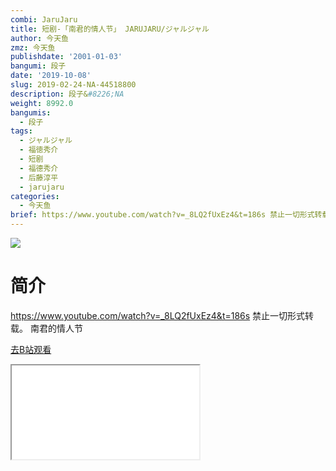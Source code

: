 ```yaml
---
combi: JaruJaru
title: 短剧-「南君的情人节」 JARUJARU/ジャルジャル
author: 今天鱼
zmz: 今天鱼
publishdate: '2001-01-03'
bangumi: 段子
date: '2019-10-08'
slug: 2019-02-24-NA-44518800
description: 段子&#8226;NA
weight: 8992.0
bangumis:
  - 段子
tags:
  - ジャルジャル
  - 福徳秀介
  - 短剧
  - 福德秀介
  - 后藤淳平
  - jarujaru
categories:
  - 今天鱼
brief: https://www.youtube.com/watch?v=_8LQ2fUxEz4&t=186s 禁止一切形式转载。 南君的情人节
---
```

![](https://i.imgur.com/Gs4hsdh.jpg)
# 简介  
https://www.youtube.com/watch?v=_8LQ2fUxEz4&t=186s
禁止一切形式转载。
南君的情人节  

[去B站观看](https://www.bilibili.com/video/av44518800/)
<div class ="resp-container"><iframe class="testiframe" src="//player.bilibili.com/player.html?aid=44518800"", scrolling="no", allowfullscreen="true" > </iframe></div> 
